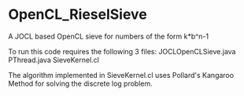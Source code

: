 # OpenCL_RieselSieve
A JOCL based OpenCL sieve for numbers of the form k*b^n-1

To run this code requires the following 3 files:
JOCLOpenCLSieve.java
PThread.java
SieveKernel.cl

The algorithm implemented in SieveKernel.cl uses Pollard's Kangaroo Method for solving the discrete log problem.  
